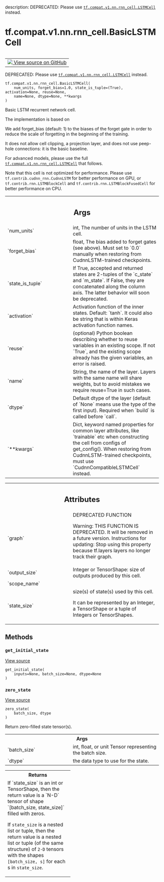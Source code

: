 description: DEPRECATED: Please use <a href="../../../../../tf/compat/v1/nn/rnn_cell/LSTMCell.md"><code>tf.compat.v1.nn.rnn_cell.LSTMCell</code></a> instead.

<div itemscope itemtype="http://developers.google.com/ReferenceObject">
<meta itemprop="name" content="tf.compat.v1.nn.rnn_cell.BasicLSTMCell" />
<meta itemprop="path" content="Stable" />
<meta itemprop="property" content="__init__"/>
<meta itemprop="property" content="__new__"/>
<meta itemprop="property" content="get_initial_state"/>
<meta itemprop="property" content="zero_state"/>
</div>

# tf.compat.v1.nn.rnn_cell.BasicLSTMCell

<!-- Insert buttons and diff -->

<table class="tfo-notebook-buttons tfo-api nocontent" align="left">
<td>
  <a target="_blank" href="https://github.com/tensorflow/tensorflow/blob/r2.2/tensorflow/python/ops/rnn_cell_impl.py#L641-L805">
    <img src="https://www.tensorflow.org/images/GitHub-Mark-32px.png" />
    View source on GitHub
  </a>
</td>
</table>



DEPRECATED: Please use <a href="../../../../../tf/compat/v1/nn/rnn_cell/LSTMCell.md"><code>tf.compat.v1.nn.rnn_cell.LSTMCell</code></a> instead.

<pre class="devsite-click-to-copy prettyprint lang-py tfo-signature-link">
<code>tf.compat.v1.nn.rnn_cell.BasicLSTMCell(
    num_units, forget_bias=1.0, state_is_tuple=(True), activation=None, reuse=None,
    name=None, dtype=None, **kwargs
)
</code></pre>



<!-- Placeholder for "Used in" -->

Basic LSTM recurrent network cell.

The implementation is based on

We add forget_bias (default: 1) to the biases of the forget gate in order to
reduce the scale of forgetting in the beginning of the training.

It does not allow cell clipping, a projection layer, and does not
use peep-hole connections: it is the basic baseline.

For advanced models, please use the full <a href="../../../../../tf/compat/v1/nn/rnn_cell/LSTMCell.md"><code>tf.compat.v1.nn.rnn_cell.LSTMCell</code></a>
that follows.

Note that this cell is not optimized for performance. Please use
`tf.contrib.cudnn_rnn.CudnnLSTM` for better performance on GPU, or
`tf.contrib.rnn.LSTMBlockCell` and `tf.contrib.rnn.LSTMBlockFusedCell` for
better performance on CPU.

<!-- Tabular view -->
 <table class="responsive fixed orange">
<colgroup><col width="214px"><col></colgroup>
<tr><th colspan="2"><h2 class="add-link">Args</h2></th></tr>

<tr>
<td>
`num_units`
</td>
<td>
int, The number of units in the LSTM cell.
</td>
</tr><tr>
<td>
`forget_bias`
</td>
<td>
float, The bias added to forget gates (see above). Must set
to `0.0` manually when restoring from CudnnLSTM-trained checkpoints.
</td>
</tr><tr>
<td>
`state_is_tuple`
</td>
<td>
If True, accepted and returned states are 2-tuples of the
`c_state` and `m_state`.  If False, they are concatenated along the
column axis.  The latter behavior will soon be deprecated.
</td>
</tr><tr>
<td>
`activation`
</td>
<td>
Activation function of the inner states.  Default: `tanh`. It
could also be string that is within Keras activation function names.
</td>
</tr><tr>
<td>
`reuse`
</td>
<td>
(optional) Python boolean describing whether to reuse variables in
an existing scope.  If not `True`, and the existing scope already has
the given variables, an error is raised.
</td>
</tr><tr>
<td>
`name`
</td>
<td>
String, the name of the layer. Layers with the same name will share
weights, but to avoid mistakes we require reuse=True in such cases.
</td>
</tr><tr>
<td>
`dtype`
</td>
<td>
Default dtype of the layer (default of `None` means use the type of
the first input). Required when `build` is called before `call`.
</td>
</tr><tr>
<td>
`**kwargs`
</td>
<td>
Dict, keyword named properties for common layer attributes, like
`trainable` etc when constructing the cell from configs of get_config().
When restoring from CudnnLSTM-trained checkpoints, must use
`CudnnCompatibleLSTMCell` instead.
</td>
</tr>
</table>





<!-- Tabular view -->
 <table class="responsive fixed orange">
<colgroup><col width="214px"><col></colgroup>
<tr><th colspan="2"><h2 class="add-link">Attributes</h2></th></tr>

<tr>
<td>
`graph`
</td>
<td>
DEPRECATED FUNCTION

Warning: THIS FUNCTION IS DEPRECATED. It will be removed in a future version.
Instructions for updating:
Stop using this property because tf.layers layers no longer track their graph.
</td>
</tr><tr>
<td>
`output_size`
</td>
<td>
Integer or TensorShape: size of outputs produced by this cell.
</td>
</tr><tr>
<td>
`scope_name`
</td>
<td>

</td>
</tr><tr>
<td>
`state_size`
</td>
<td>
size(s) of state(s) used by this cell.

It can be represented by an Integer, a TensorShape or a tuple of Integers
or TensorShapes.
</td>
</tr>
</table>



## Methods

<h3 id="get_initial_state"><code>get_initial_state</code></h3>

<a target="_blank" href="https://github.com/tensorflow/tensorflow/blob/r2.2/tensorflow/python/ops/rnn_cell_impl.py#L281-L309">View source</a>

<pre class="devsite-click-to-copy prettyprint lang-py tfo-signature-link">
<code>get_initial_state(
    inputs=None, batch_size=None, dtype=None
)
</code></pre>




<h3 id="zero_state"><code>zero_state</code></h3>

<a target="_blank" href="https://github.com/tensorflow/tensorflow/blob/r2.2/tensorflow/python/ops/rnn_cell_impl.py#L311-L340">View source</a>

<pre class="devsite-click-to-copy prettyprint lang-py tfo-signature-link">
<code>zero_state(
    batch_size, dtype
)
</code></pre>

Return zero-filled state tensor(s).


<!-- Tabular view -->
 <table class="responsive fixed orange">
<colgroup><col width="214px"><col></colgroup>
<tr><th colspan="2">Args</th></tr>

<tr>
<td>
`batch_size`
</td>
<td>
int, float, or unit Tensor representing the batch size.
</td>
</tr><tr>
<td>
`dtype`
</td>
<td>
the data type to use for the state.
</td>
</tr>
</table>



<!-- Tabular view -->
 <table class="responsive fixed orange">
<colgroup><col width="214px"><col></colgroup>
<tr><th colspan="2">Returns</th></tr>
<tr class="alt">
<td colspan="2">
If `state_size` is an int or TensorShape, then the return value is a
`N-D` tensor of shape `[batch_size, state_size]` filled with zeros.

If `state_size` is a nested list or tuple, then the return value is
a nested list or tuple (of the same structure) of `2-D` tensors with
the shapes `[batch_size, s]` for each s in `state_size`.
</td>
</tr>

</table>





